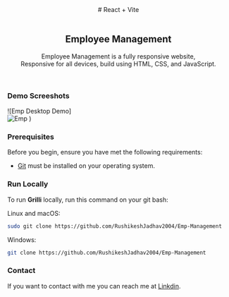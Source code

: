 
<div align="center">
   # React + Vite

  <br />
  <br />
   
  <h2 align="center">Employee Management </h2>

  Employee Management is a fully responsive  website, <br />Responsive for all devices, build using HTML, CSS, and JavaScript.



</div>

<br />

### Demo Screeshots

![Emp Desktop Demo]
<br>
![Emp](https://github.com/user-attachments/assets/5a812fa1-b804-43a6-87ba-1e8e9c86c4bc)
)



### Prerequisites

Before you begin, ensure you have met the following requirements:

* [Git](https://git-scm.com/downloads "Download Git") must be installed on your operating system.

### Run Locally

To run **Grilli** locally, run this command on your git bash:

Linux and macOS:

```bash
sudo git clone https://github.com/RushikeshJadhav2004/Emp-Management
```

Windows:

```bash
git clone https://github.com/RushikeshJadhav2004/Emp-Management
```

### Contact

If you want to contact with me you can reach me at [Linkdin](http://www.linkedin.com/in/rushikeshjadhav2004).


